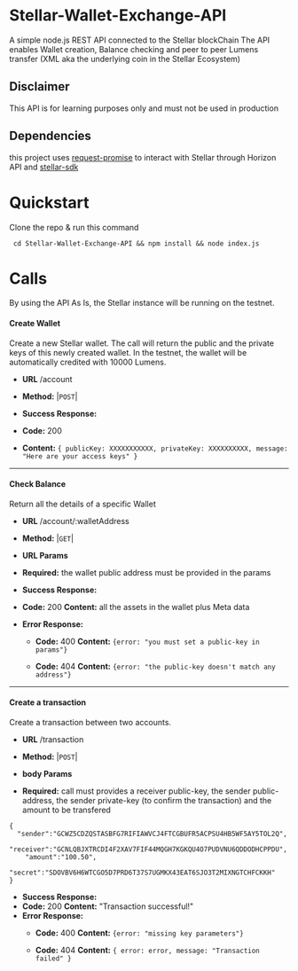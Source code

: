 # Stellar-Wallet-Exchange-API
A simple node.js REST API connected to the Stellar blockChain
The API enables Wallet creation, Balance checking and peer to peer Lumens transfer (XML aka the underlying coin in the Stellar Ecosystem)

## Disclaimer 
This API is for learning purposes only and must not be used in production

## Dependencies
this project uses [request-promise](https://www.npmjs.com/package/request-promise) to interact with Stellar through Horizon API
and [stellar-sdk](https://www.npmjs.com/package/stellar-sdk)

# Quickstart
Clone the repo & run this command
```
 cd Stellar-Wallet-Exchange-API && npm install && node index.js
 ```
 
 # Calls
 By using the API As Is, the Stellar instance will be running on the testnet.
 
#### Create Wallet 
Create a new Stellar wallet. 
The call will return the public and the private keys of this newly created wallet.
In the testnet, the wallet will be automatically credited with 10000 Lumens.

* **URL**
/account

* **Method:**
 |`POST`|

* **Success Response:**
* **Code:** 200
* **Content:** `{
			publicKey: XXXXXXXXXXX,
			privateKey: XXXXXXXXXX,
			message: "Here are your access keys"
		}`

------

#### Check Balance 
Return all the details of a specific Wallet
* **URL**
/account/:walletAddress

* **Method:**
 |`GET`|
 
*  **URL Params**
* **Required:**
 the wallet public address must be provided in the params
  
   
* **Success Response:**
* **Code:** 200
    **Content:** 
    all the assets in the wallet plus Meta data
* **Error Response:**
  * **Code:** 400
    **Content:** `{error: "you must set a public-key in params"}`
    
  * **Code:** 404
    **Content:** `{error: "the public-key doesn't match any address"}`
 
 ------
 
 #### Create a transaction
Create a transaction between two accounts. 
* **URL**
/transaction

* **Method:**
 |`POST`|
 
*  **body Params**
* **Required:**
call must provides a receiver public-key, the sender public-address, the sender private-key (to confirm the transaction) and the amount to be transfered
```
{
  "sender":"GCWZ5CDZQSTASBFG7RIFIAWVCJ4FTCGBUFR5ACPSU4HB5WF5AY5TOL2Q",
	"receiver":"GCNLQBJXTRCDI4F2XAV7FIF44MQGH7KGKQU4O7PUDVNU6QDDODHCPPDU",
	"amount":"100.50",
	"secret":"SDOVBV6H6WTCGO5D7PRD6T37S7UGMKX43EAT6SJO3T2MIXNGTCHFCKKH"
}
```
   
* **Success Response:**
* **Code:** 200
    **Content:** 
    "Transaction successful!"
* **Error Response:**
  * **Code:** 400
    **Content:** `{error: "missing key parameters"}`
    
  * **Code:** 404
    **Content:** `{
		    	error: error,
		    	message: "Transaction failed"
		    }`


 
